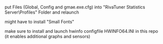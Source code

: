 put Files (Global, Config and gmae.exe.cfg) into "RivaTuner Statistics Server\Profiles" Folder and relaunch

might have to install "Small Fonts"

make sure to install and launch hwinfo configfile HWINFO64.INI in this repo (it enables additional graphs and sensors)

[screenshot]: https://raw.githubusercontent.com/phixion/rtss_profiles/master/Screenshots/cvhj.png "screenshot"

